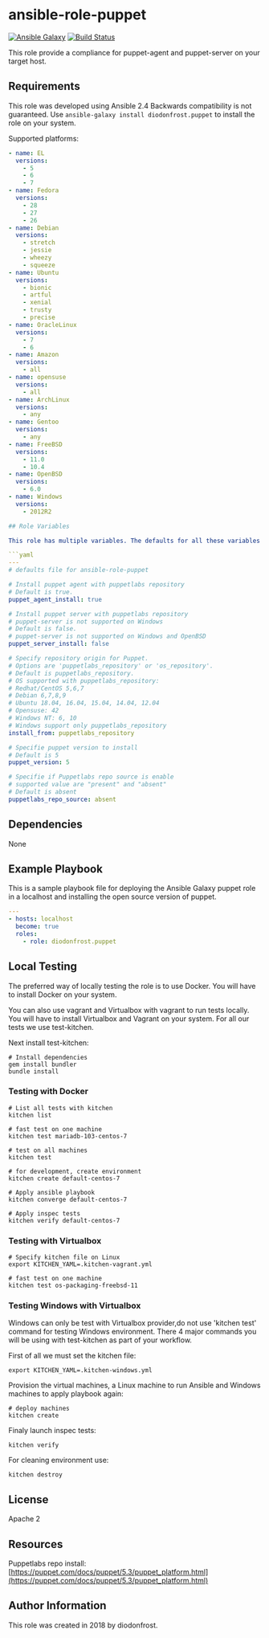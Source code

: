 # ansible-role-puppet

[![Ansible Galaxy](https://img.shields.io/badge/galaxy-diodonfrost.puppet-660198.svg)](https://galaxy.ansible.com/diodonfrost/puppet)
[![Build Status](https://travis-ci.org/diodonfrost/ansible-role-puppet.svg?branch=master)](https://travis-ci.org/diodonfrost/ansible-role-puppet)

This role provide a compliance for puppet-agent and puppet-server on your target host.

## Requirements

This role was developed using Ansible 2.4 Backwards compatibility is not guaranteed.
Use `ansible-galaxy install diodonfrost.puppet` to install the role on your system.

Supported platforms:

```yaml
- name: EL
  versions:
    - 5
    - 6
    - 7
- name: Fedora
  versions:
    - 28
    - 27
    - 26
- name: Debian
  versions:
    - stretch
    - jessie
    - wheezy
    - squeeze
- name: Ubuntu
  versions:
    - bionic
    - artful
    - xenial
    - trusty
    - precise
- name: OracleLinux
  versions:
    - 7
    - 6
- name: Amazon
  versions:
    - all
- name: opensuse
  versions:
    - all
- name: ArchLinux
  versions:
    - any
- name: Gentoo
  versions:
    - any
- name: FreeBSD
  versions:
    - 11.0
    - 10.4
- name: OpenBSD
  versions:
    - 6.0
- name: Windows
  versions:
    - 2012R2

## Role Variables

This role has multiple variables. The defaults for all these variables are the following:

```yaml
---
# defaults file for ansible-role-puppet

# Install puppet agent with puppetlabs repository
# Default is true.
puppet_agent_install: true

# Install puppet server with puppetlabs repository
# puppet-server is not supported on Windows
# Default is false.
# puppet-server is not supported on Windows and OpenBSD
puppet_server_install: false

# Specify repository origin for Puppet.
# Options are 'puppetlabs_repository' or 'os_repository'.
# Default is puppetlabs_repository.
# OS supported with puppetlabs_repository:
# Redhat/CentOS 5,6,7
# Debian 6,7,8,9
# Ubuntu 18.04, 16.04, 15.04, 14.04, 12.04
# Opensuse: 42
# Windows NT: 6, 10
# Windows support only puppetlabs_repository
install_from: puppetlabs_repository

# Specifie puppet version to install
# Default is 5
puppet_version: 5

# Specifie if Puppetlabs repo source is enable
# supported value are "present" and "absent"
# Default is absent
puppetlabs_repo_source: absent
```

## Dependencies

None

## Example Playbook

This is a sample playbook file for deploying the Ansible Galaxy puppet role in a localhost and installing the open source version of puppet.

```yaml
---
- hosts: localhost
  become: true
  roles:
    - role: diodonfrost.puppet
```

## Local Testing

The preferred way of locally testing the role is to use Docker. You will have to install Docker on your system.

You can also use vagrant and Virtualbox with vagrant to run tests locally. You will have to install Virtualbox and Vagrant on your system. For all our tests we use test-kitchen.

Next install test-kitchen:

```shell
# Install dependencies
gem install bundler
bundle install
```

### Testing with Docker

```shell
# List all tests with kitchen
kitchen list

# fast test on one machine
kitchen test mariadb-103-centos-7

# test on all machines
kitchen test

# for development, create environment
kitchen create default-centos-7

# Apply ansible playbook
kitchen converge default-centos-7

# Apply inspec tests
kitchen verify default-centos-7
```

### Testing with Virtualbox

```shell
# Specify kitchen file on Linux
export KITCHEN_YAML=.kitchen-vagrant.yml

# fast test on one machine
kitchen test os-packaging-freebsd-11
```

### Testing Windows with Virtualbox

Windows can only be test with Virtualbox provider,do not use 'kitchen test' command for testing Windows environment. There 4 major commands you will be using with test-kitchen as part of your workflow.

First of all we must set the kitchen file:
```shell
export KITCHEN_YAML=.kitchen-windows.yml
```

Provision the virtual machines, a Linux machine to run Ansible and Windows machines to apply playbook again:
```shell
# deploy machines
kitchen create
```

Finaly launch inspec tests:
```shell
kitchen verify
```

For cleaning environment use:
```shell
kitchen destroy
```

## License

Apache 2

## Resources

Puppetlabs repo install: [https://puppet.com/docs/puppet/5.3/puppet_platform.html](https://puppet.com/docs/puppet/5.3/puppet_platform.html)

## Author Information

This role was created in 2018 by diodonfrost.

